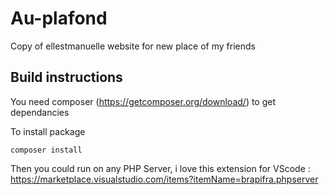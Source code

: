 # Au-plafond

Copy of ellestmanuelle website for new place of my friends

## Build instructions

You need composer (https://getcomposer.org/download/) to get dependancies

To install package

`composer install`

Then you could run on any PHP Server, i love this extension for VScode : https://marketplace.visualstudio.com/items?itemName=brapifra.phpserver